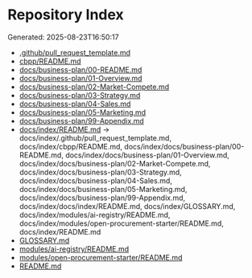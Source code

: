 # Repository Index

Generated: 2025-08-23T16:50:17

* [.github/pull_request_template.md](.github/pull_request_template.md)
* [cbpp/README.md](cbpp/README.md)
* [docs/business-plan/00-README.md](docs/business-plan/00-README.md)
* [docs/business-plan/01-Overview.md](docs/business-plan/01-Overview.md)
* [docs/business-plan/02-Market-Compete.md](docs/business-plan/02-Market-Compete.md)
* [docs/business-plan/03-Strategy.md](docs/business-plan/03-Strategy.md)
* [docs/business-plan/04-Sales.md](docs/business-plan/04-Sales.md)
* [docs/business-plan/05-Marketing.md](docs/business-plan/05-Marketing.md)
* [docs/business-plan/99-Appendix.md](docs/business-plan/99-Appendix.md)
* [docs/index/README.md](docs/index/README.md) → docs/index/.github/pull_request_template.md, docs/index/cbpp/README.md, docs/index/docs/business-plan/00-README.md, docs/index/docs/business-plan/01-Overview.md, docs/index/docs/business-plan/02-Market-Compete.md, docs/index/docs/business-plan/03-Strategy.md, docs/index/docs/business-plan/04-Sales.md, docs/index/docs/business-plan/05-Marketing.md, docs/index/docs/business-plan/99-Appendix.md, docs/index/docs/index/README.md, docs/index/GLOSSARY.md, docs/index/modules/ai-registry/README.md, docs/index/modules/open-procurement-starter/README.md, docs/index/README.md
* [GLOSSARY.md](GLOSSARY.md)
* [modules/ai-registry/README.md](modules/ai-registry/README.md)
* [modules/open-procurement-starter/README.md](modules/open-procurement-starter/README.md)
* [README.md](README.md)

